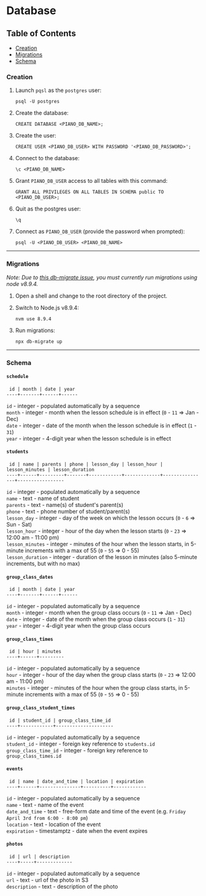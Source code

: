 # Database

## Table of Contents
* [Creation](#creation)
* [Migrations](#migrations)
* [Schema](#schema)

### Creation

1. Launch `pqsl` as the `postgres` user:
    
    `psql -U postgres`
    
1. Create the database:
    
    `CREATE DATABASE <PIANO_DB_NAME>;`
    
1. Create the user:
    
    `CREATE USER <PIANO_DB_USER> WITH PASSWORD '<PIANO_DB_PASSWORD>';`
    
1. Connect to the database:
    
    `\c <PIANO_DB_NAME>`
    
1. Grant `PIANO_DB_USER` access to all tables with this command:
    
    `GRANT ALL PRIVILEGES ON ALL TABLES IN SCHEMA public TO <PIANO_DB_USER>;`
    
1. Quit as the postgres user:
    
    `\q`
    
1. Connect as `PIANO_DB_USER` (provide the password when prompted):
    
    `psql -U <PIANO_DB_USER> <PIANO_DB_NAME>`
    
---

### Migrations

*Note: Due to [this db-migrate issue](https://github.com/db-migrate/node-db-migrate/issues/635), you must currently run migrations using node v8.9.4.*

1. Open a shell and change to the root directory of the project.
1. Switch to Node.js v8.9.4:
    
    `nvm use 8.9.4`
    
1. Run migrations:
    
    `npx db-migrate up`

---

### Schema

#### `schedule`

```
 id | month | date | year
----+-------+------+------
```

`id` - integer - populated automatically by a sequence  
`month` - integer - month when the lesson schedule is in effect (`0` - `11` => Jan - Dec)  
`date` - integer - date of the month when the lesson schedule is in effect (`1` - `31`)  
`year` - integer - 4-digit year when the lesson schedule is in effect

#### `students`

```
 id | name | parents | phone | lesson_day | lesson_hour | lesson_minutes | lesson_duration
----+------+---------+-------+------------+-------------+----------------+-----------------
```

`id` - integer - populated automatically by a sequence  
`name` - text - name of student  
`parents` - text - name(s) of student's parent(s)  
`phone` - text - phone number of student/parent(s)  
`lesson_day` - integer - day of the week on which the lesson occurs (`0` - `6` => Sun - Sat)  
`lesson_hour` - integer - hour of the day when the lesson starts (`0` - `23` => 12:00 am - 11:00 pm)  
`lesson_minutes` - integer - minutes of the hour when the lesson starts, in 5-minute increments with a max of 55 (`0` - `55` => 0 - 55)  
`lesson_duration` - integer - duration of the lesson in minutes (also 5-minute increments, but with no max)

#### `group_class_dates`

```
 id | month | date | year
----+-------+------+------
```

`id` - integer - populated automatically by a sequence  
`month` - integer - month when the group class occurs (`0` - `11` => Jan - Dec)  
`date` - integer - date of the month when the group class occurs (`1` - `31`)    
`year` - integer - 4-digit year when the group class occurs

#### `group_class_times`

```
 id | hour | minutes
----+------+---------
```

`id` - integer - populated automatically by a sequence  
`hour` - integer - hour of the day when the group class starts (`0` - `23` => 12:00 am - 11:00 pm)  
`minutes` - integer - minutes of the hour when the group class starts, in 5-minute increments with a max of 55 (`0` - `55` => 0 - 55)

#### `group_class_student_times`

```
 id | student_id | group_class_time_id
----+------------+---------------------
```

`id` - integer - populated automatically by a sequence  
`student_id` - integer - foreign key reference to `students.id`  
`group_class_time_id` - integer - foreign key reference to `group_class_times.id`

#### `events`

```
 id | name | date_and_time | location | expiration
----+------+---------------+----------+------------
```

`id` - integer - populated automatically by a sequence  
`name` - text - name of the event  
`date_and_time` - text - free-form date and time of the event (e.g. `Friday April 3rd from 6:00 - 8:00 pm`)   
`location` - text - location of the event  
`expiration` - timestamptz - date when the event expires

#### `photos`

```
 id | url | description
----+-----+-------------
```

`id` - integer - populated automatically by a sequence  
`url` - text - url of the photo in S3  
`description` - text - description of the photo
